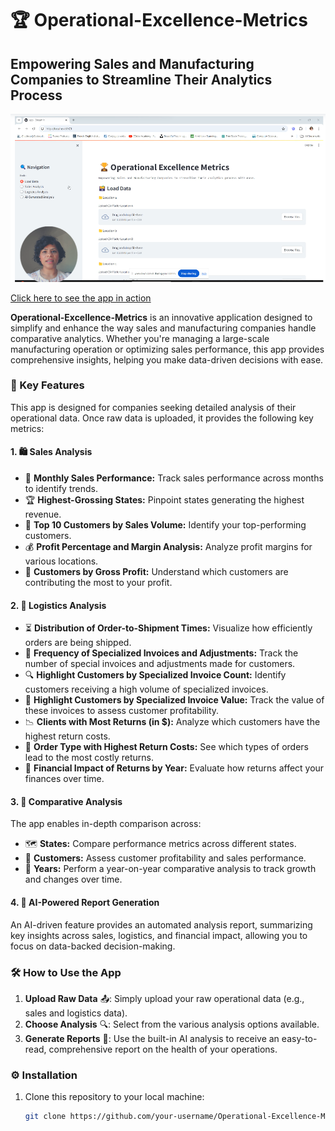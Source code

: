 # 🏆 Operational-Excellence-Metrics
## Empowering Sales and Manufacturing Companies to Streamline Their Analytics Process

![](https://github.com/dalreensoares/Operational-Excellence-Metrics/blob/main/Visuals/Screenshot.png)

[Click here to see the app in action](https://www.canva.com/design/DAGRxClNOjk/9cquNohECYjwQlHK039LdA/watch?utm_content=DAGRxClNOjk&utm_campaign=designshare&utm_medium=link&utm_source=editor)


**Operational-Excellence-Metrics** is an innovative application designed to simplify and enhance the way sales and manufacturing companies handle comparative analytics. Whether you're managing a large-scale manufacturing operation or optimizing sales performance, this app provides comprehensive insights, helping you make data-driven decisions with ease.

### 🔑 Key Features
This app is designed for companies seeking detailed analysis of their operational data. Once raw data is uploaded, it provides the following key metrics:

#### 1. 🛍️ **Sales Analysis**
- 📅 **Monthly Sales Performance:** Track sales performance across months to identify trends.
- 🏆 **Highest-Grossing States:** Pinpoint states generating the highest revenue.
- 👥 **Top 10 Customers by Sales Volume:** Identify your top-performing customers.
- 💰 **Profit Percentage and Margin Analysis:** Analyze profit margins for various locations.
- 🏦 **Customers by Gross Profit:** Understand which customers are contributing the most to your profit.

#### 2. 🚚 **Logistics Analysis**
- ⏳ **Distribution of Order-to-Shipment Times:** Visualize how efficiently orders are being shipped.
- 📄 **Frequency of Specialized Invoices and Adjustments:** Track the number of special invoices and adjustments made for customers.
- 🔍 **Highlight Customers by Specialized Invoice Count:** Identify customers receiving a high volume of specialized invoices.
- 💸 **Highlight Customers by Specialized Invoice Value:** Track the value of these invoices to assess customer profitability.
- 📉 **Clients with Most Returns (in $):** Analyze which customers have the highest return costs.
- 🚨 **Order Type with Highest Return Costs:** See which types of orders lead to the most costly returns.
- 💼 **Financial Impact of Returns by Year:** Evaluate how returns affect your finances over time.

#### 3. 🔄 **Comparative Analysis**
The app enables in-depth comparison across:
- 🗺️ **States:** Compare performance metrics across different states.
- 💼 **Customers:** Assess customer profitability and sales performance.
- 📆 **Years:** Perform a year-on-year comparative analysis to track growth and changes over time.

#### 4. 🤖 **AI-Powered Report Generation**
An AI-driven feature provides an automated analysis report, summarizing key insights across sales, logistics, and financial impact, allowing you to focus on data-backed decision-making.

### 🛠️ How to Use the App
1. **Upload Raw Data** 📤: Simply upload your raw operational data (e.g., sales and logistics data).
2. **Choose Analysis** 🔍: Select from the various analysis options available.
3. **Generate Reports** 📑: Use the built-in AI analysis to receive an easy-to-read, comprehensive report on the health of your operations.

### ⚙️ Installation
1. Clone this repository to your local machine:
   ```bash
   git clone https://github.com/your-username/Operational-Excellence-Metrics.git
